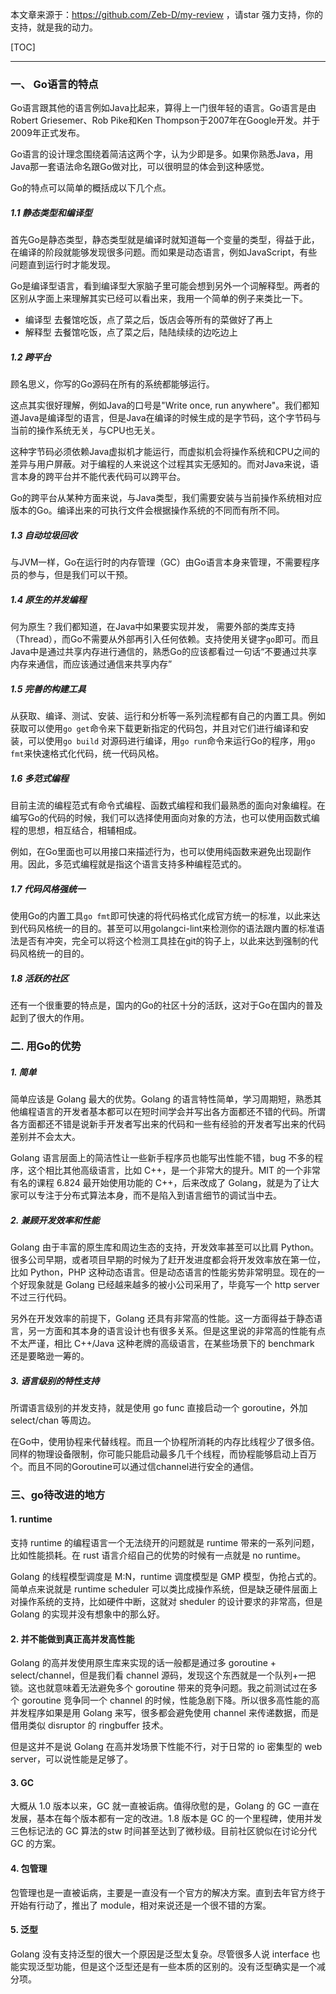 本文章来源于：<https://github.com/Zeb-D/my-review> ，请star 强力支持，你的支持，就是我的动力。

[TOC]

------

### 一、 Go语言的特点

Go语言跟其他的语言例如Java比起来，算得上一门很年轻的语言。Go语言是由Robert Griesemer、Rob Pike和Ken Thompson于2007年在Google开发。并于2009年正式发布。

Go语言的设计理念围绕着简洁这两个字，认为少即是多。如果你熟悉Java，用Java那一套语法命名跟Go做对比，可以很明显的体会到这种感觉。

Go的特点可以简单的概括成以下几个点。

##### 1.1 静态类型和编译型

首先Go是静态类型，静态类型就是编译时就知道每一个变量的类型，得益于此，在编译的阶段就能够发现很多问题。而如果是动态语言，例如JavaScript，有些问题直到运行时才能发现。

Go是编译型语言，看到编译型大家脑子里可能会想到另外一个词解释型。两者的区别从字面上来理解其实已经可以看出来，我用一个简单的例子来类比一下。

- 编译型 去餐馆吃饭，点了菜之后，饭店会等所有的菜做好了再上
- 解释型 去餐馆吃饭，点了菜之后，陆陆续续的边吃边上

##### 1.2 跨平台

顾名思义，你写的Go源码在所有的系统都能够运行。

这点其实很好理解，例如Java的口号是"Write once, run anywhere"。我们都知道Java是编译型的语言，但是Java在编译的时候生成的是字节码，这个字节码与当前的操作系统无关，与CPU也无关。

这种字节码必须依赖Java虚拟机才能运行，而虚拟机会将操作系统和CPU之间的差异与用户屏蔽。对于编程的人来说这个过程其实无感知的。而对Java来说，语言本身的跨平台并不能代表代码可以跨平台。

Go的跨平台从某种方面来说，与Java类型，我们需要安装与当前操作系统相对应版本的Go。编译出来的可执行文件会根据操作系统的不同而有所不同。

##### 1.3 自动垃圾回收

与JVM一样，Go在运行时的内存管理（GC）由Go语言本身来管理，不需要程序员的参与，但是我们可以干预。

##### 1.4 原生的并发编程

何为原生？我们都知道，在Java中如果要实现并发， 需要外部的类库支持（Thread），而Go不需要从外部再引入任何依赖。支持使用关键字`go`即可。而且Java中是通过共享内存进行通信的，熟悉Go的应该都看过一句话“不要通过共享内存来通信，而应该通过通信来共享内存”

##### 1.5 完善的构建工具

从获取、编译、测试、安装、运行和分析等一系列流程都有自己的内置工具。例如获取可以使用`go get`命令来下载更新指定的代码包，并且对它们进行编译和安装，可以使用`go build` 对源码进行编译，用`go run`命令来运行Go的程序，用`go fmt`来快速格式化代码，统一代码风格。

##### 1.6 多范式编程

目前主流的编程范式有命令式编程、函数式编程和我们最熟悉的面向对象编程。在编写Go的代码的时候，我们可以选择使用面向对象的方法，也可以使用函数式编程的思想，相互结合，相辅相成。

例如，在Go里面也可以用接口来描述行为，也可以使用纯函数来避免出现副作用。因此，多范式编程就是指这个语言支持多种编程范式的。

##### 1.7 代码风格强统一

使用Go的内置工具`go fmt`即可快速的将代码格式化成官方统一的标准，以此来达到代码风格统一的目的。甚至可以用golangci-lint来检测你的语法跟内置的标准语法是否有冲突，完全可以将这个检测工具挂在git的钩子上，以此来达到强制的代码风格统一的目的。

##### 1.8 活跃的社区

还有一个很重要的特点是，国内的Go的社区十分的活跃，这对于Go在国内的普及起到了很大的作用。

### 二. 用Go的优势

##### **1. 简单**

简单应该是 Golang 最大的优势。Golang 的语言特性简单，学习周期短，熟悉其他编程语言的开发者基本都可以在短时间学会并写出各方面都还不错的代码。所谓各方面都还不错是说新手开发者写出来的代码和一些有经验的开发者写出来的代码差别并不会太大。

Golang 语言层面上的简洁性让一些新手程序员也能写出性能不错，bug 不多的程序，这个相比其他高级语言，比如 C++，是一个非常大的提升。MIT 的一个非常有名的课程 6.824 最开始使用功能的 C++，后来改成了 Golang，就是为了让大家可以专注于分布式算法本身，而不是陷入到语言细节的调试当中去。



##### **2. 兼顾开发效率和性能**

Golang 由于丰富的原生库和周边生态的支持，开发效率甚至可以比肩 Python。很多公司早期，或者项目早期的时候为了赶开发进度都会将开发效率放在第一位，比如 Python，PHP 这种动态语言。但是动态语言的性能劣势非常明显。现在的一个好现象就是 Golang 已经越来越多的被小公司采用了，毕竟写一个 http server 不过三行代码。

另外在开发效率的前提下，Golang 还具有非常高的性能。这一方面得益于静态语言，另一方面和其本身的语言设计也有很多关系。但是这里说的非常高的性能有点不太严谨，相比 C++/Java 这种老牌的高级语言，在某些场景下的 benchmark 还是要略逊一筹的。

##### **3. 语言级别的特性支持**

所谓语言级别的并发支持，就是使用 go func 直接启动一个 goroutine，外加 select/chan 等周边。

在Go中，使用协程来代替线程。而且一个协程所消耗的内存比线程少了很多倍。同样的物理设备限制，你可能只能启动最多几千个线程，而协程能够启动上百万个。而且不同的Goroutine可以通过信channel进行安全的通信。



### 三、go待改进的地方

#### **1. runtime**

支持 runtime 的编程语言一个无法绕开的问题就是 runtime 带来的一系列问题，比如性能损耗。在 rust 语言介绍自己的优势的时候有一点就是 no runtime。

Golang 的线程模型调度是 M:N，runtime 调度模型是 GMP 模型，伪抢占式的。简单点来说就是 runtime scheduler 可以类比成操作系统，但是缺乏硬件层面上对操作系统的支持，比如硬件中断，这就对 sheduler 的设计要求的非常高，但是 Golang 的实现并没有想象中的那么好。



#### **2. 并不能做到真正高并发高性能**

Golang 的高并发使用原生库来实现的话一般都是通过多 goroutine + select/channel，但是我们看 channel 源码，发现这个东西就是一个队列+一把锁。这也就意味着无法避免多个 goroutine 带来的竞争问题。我之前测试过在多个 goroutine 竞争同一个 channel 的时候，性能急剧下降。所以很多高性能的高并发程序如果是用 Golang 来写，很多都会避免使用 channel 来传递数据，而是借用类似 disruptor 的 ringbuffer 技术。

但是这并不是说 Golang 在高并发场景下性能不行，对于日常的 io 密集型的 web server，可以说性能是足够了。



#### **3. GC**

大概从 1.0 版本以来，GC 就一直被诟病。值得欣慰的是，Golang 的 GC 一直在发展，基本在每个版本都有一定的改进。1.8 版本是 GC 的一个里程碑，使用并发三色标记法的 GC 算法的stw 时间甚至达到了微秒级。目前社区貌似在讨论分代 GC 的方案。



#### **4. 包管理**

包管理也是一直被诟病，主要是一直没有一个官方的解决方案。直到去年官方终于开始有行动了，推出了 module，相对来说还是一个很不错的方案。



#### **5. 泛型**

Golang 没有支持泛型的很大一个原因是泛型太复杂。尽管很多人说 interface 也能实现泛型功能，但是这个泛型还是有一些本质的区别的。没有泛型确实是一个减分项。




